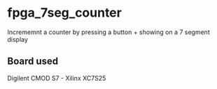 # fpga_7seg_counter
Incrememnt a counter by pressing a button + showing on a 7 segment display

## Board used
Digilent CMOD S7 - Xilinx XC7S25
